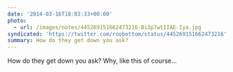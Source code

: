 ```yaml
---
date: '2014-03-16T18:03:33+00:00'
photo:
  - url: /images/notes/445269151662473216-Bi3p7wtIIAE-Iya.jpg
syndicated: 'https://twitter.com/roobottom/status/445269151662473216'
summary: How do they get down you ask?
---
```

How do they get down you ask? Why, like this of course… 

